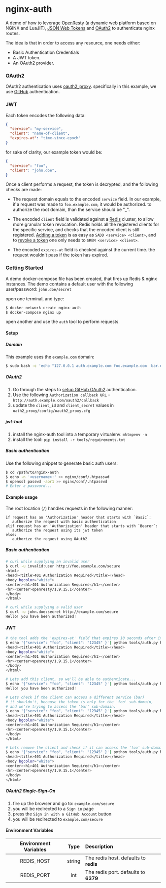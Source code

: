 nginx-auth
==========

A demo of how to leverage [OpenResty](https://openresty.org) (a dynamic web platform based on NGINX and LuaJIT), [JSON Web Tokens](https://jwt.io/introduction) and [OAuth2](http://oauth.net/2) to authenticate nginx routes.

The idea is that in order to access any resource, one needs either:
* Basic Authentication Credentials
* A JWT token.
* An OAuth2 provider.

### OAuth2

OAuth2 authentication uses [oauth2_proxy](https://github.com/bitly/oauth2_proxy).
specifically in this example, we use [GitHub](https://github.com) authentication.

### JWT

Each token encodes the following data:
```json
{
  "service": "my-service",
  "client": "name-of-client",
  "expires-at": "time-since-epoch"
}
```


for sake of clarity, our example token would be:

```json
{
  "service": "foo",
  "client": "john.doe",
}
```

Once a client performs a request, the token is decrypted, and the following checks are made:
- The request domain equals to the encoded `service` field. In our example, if a request was made to `foo.example.com`, it would be authorized. to authorize the root domain, than the service should be "\_".

- The encoded `client` field is validated against a [Redis](http://redis.io) cluster, to allow more granular token revocation. Redis holds all the registered clients for the specific service, and checks that the encoded client is still registered. [Adding a token](http://redis.io/commands/sadd) is as easy as `SADD <service> <client>`, and to [revoke a token](http://redis.io/commands/srem) one only needs to `SREM <service> <client>`.

- The encoded `expires-at` field is checked against the current time. the request wouldn't pass if the token has expired.

### Getting Started

A demo docker-compose file has been created, that fires up Redis & nginx instances.
The demo contains a default user with the following user/password: `john.doe/secret`

open one terminal, and type:
```bash
$ docker network create nginx-auth
$ docker-compose nginx up
```

open another and use the `auth` tool to perform requests.

#### Setup

##### Domain

This example uses the `example.com` domain:
```bash
$ sudo bash -c 'echo "127.0.0.1 auth.example.com foo.example.com  bar.example.com example.com" >> /etc/hosts'`
```

##### OAuth2

1. Go through the steps to [setup GitHub OAuth2](https://github.com/bitly/oauth2_proxy#github-auth-provider) authentication.
2. Use the following `Authorization callback URL` - `http://auth.example.com/oauth2/callback`
3. update the `client_id` and `client_secret` values in `oath2_proxy/config/oauth2_proxy.cfg`

##### jwt-tool

1. install the nginx-auth tool into a temporary virtualenv:  `mktmpenv -n`
2. install the tool: `pip install -r tools/requirements.txt `

##### Basic authentication

Use the following snippet to generate basic auth users:
```bash
$ cd /path/to/nginx-auth
$ echo -n '<username>:' >> nginx/conf/.htpasswd
$ openssl passwd -apr1 >> nginx/conf/.htpasswd
# Enter a password...
```

#### Example usage

The root location (`/`) handles requests in the following manner:
```
if request has an 'Authorization' header that starts with `Basic`:
   authorize the request with basic authentication
elif request has an 'Authorization' header that starts with `Bearer`:
   authorize the request using its jwt token
else:
   authorize the request using OAuth2
```

##### Basic authentication

```bash
# curl while supplying an invalid user
$ curl -u invalid:user http://foo.example.com/secure
<html>
<head><title>401 Authorization Required</title></head>
<body bgcolor="white">
<center><h1>401 Authorization Required</h1></center>
<hr><center>openresty/1.9.15.1</center>
</body>
</html>

# curl while supplying a valid user
$ curl -u john.doe:secret http://example.com/secure
Hello! you have been authorized!
```

#### JWT

```bash
# the tool adds the 'expires-at' field that expires 10 seconds after it was generated
$ echo '{"service": "foo", "client": "12345" }'| python tools/auth.py http://foo.example.com/secure
<head><title>401 Authorization Required</title></head>
<body bgcolor="white">
<center><h1>401 Authorization Required</h1></center>
<hr><center>openresty/1.9.15.1</center>
</body>
</html>

# Lets add this client, so we'll be able to authenticate...
$ echo '{"service": "foo", "client": "12345" }'| python tools/auth.py http://foo.example.com/secure add
Hello! you have been authorized!

# Lets check if the client can access a different service (bar)
# it shouldn't, because the token is only for the 'foo' sub-domain,
# and we're trying to access the 'bar' sub-domain.
$ echo '{"service": "foo", "client": "12345" }'| python tools/auth.py http://bar.example.com/secure
<head><title>401 Authorization Required</title></head>
<body bgcolor="white">
<center><h1>401 Authorization Required</h1></center>
<hr><center>openresty/1.9.15.1</center>
</body>
</html>

# Lets remove the client and check if it can access the 'foo' sub-domain...
$ echo '{"service": "foo", "client": "12345" }'| python tools/auth.py http://foo.example.com/secure rem
<head><title>401 Authorization Required</title></head>
<body bgcolor="white">
<center><h1>401 Authorization Required</h1></center>
<hr><center>openresty/1.9.15.1</center>
</body>
</html>
```

##### OAuth2 Single-Sign-On

1. fire up the browser and go to: `example.com/secure`
2. you will be redirected to a `Sign in` page
3. press the `Sign in with a GitHub Account` button
4. you will be redirected to `example.com/secure`

#### Environment Variables

| Environment Variables         | Type   | Description                              |
|:-----------------------------:|:------:|:-----------------------------------------|
| REDIS_HOST                    | string | The redis host. defaults to **redis**    |
| REDIS_PORT                    | int    | The redis port. defaults to **6379**     |
